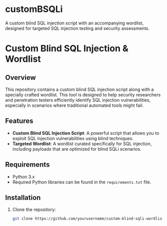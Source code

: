 # customBSQLi
A custom blind SQL injection script with an accompanying wordlist, designed for targeted SQL injection testing and security assessments.

# Custom Blind SQL Injection & Wordlist

## Overview
This repository contains a custom blind SQL injection script along with a specially crafted wordlist. This tool is designed to help security researchers and penetration testers efficiently identify SQL injection vulnerabilities, especially in scenarios where traditional automated tools might fail.

## Features
- **Custom Blind SQL Injection Script**: A powerful script that allows you to exploit SQL injection vulnerabilities using blind techniques.
- **Targeted Wordlist**: A wordlist curated specifically for SQL injection, including payloads that are optimized for blind SQLi scenarios.

## Requirements
- Python 3.x
- Required Python libraries can be found in the `requirements.txt` file.

## Installation
1. Clone the repository:
   ```bash
   git clone https://github.com/yourusername/custom-blind-sqli-wordlist.git
